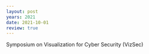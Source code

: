 ```yaml
---
layout: post
years: 2021
date: 2021-10-01
review: true
---
```


Symposium on Visualization for Cyber Security (VizSec) 